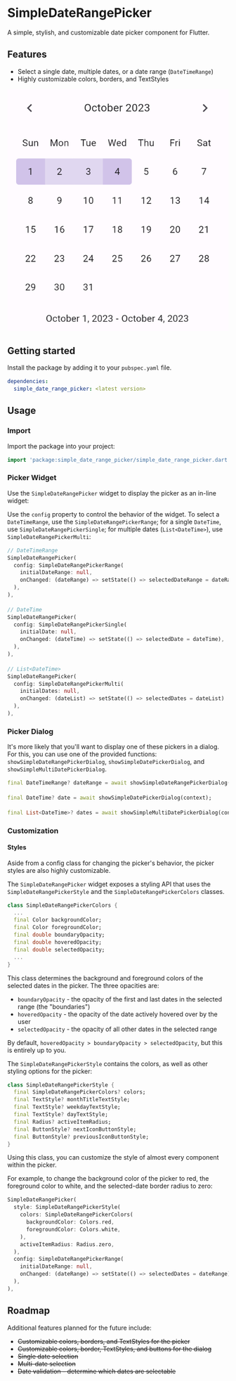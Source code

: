 # SimpleDateRangePicker

A simple, stylish, and customizable date picker component for Flutter.

## Features

* Select a single date, multiple dates, or a date range (`DateTimeRange`)
* Highly customizable colors, borders, and TextStyles

![Date range picker with a date range selected](https://github.com/andyhorn/simple_date_range_picker/raw/main/documentation/images/date_range_picker_selected.png)

## Getting started

Install the package by adding it to your `pubspec.yaml` file.

```yaml
dependencies:
  simple_date_range_picker: <latest version>
```

## Usage

### Import

Import the package into your project:

```dart
import 'package:simple_date_range_picker/simple_date_range_picker.dart';
```

### Picker Widget

Use the `SimpleDateRangePicker` widget to display the picker as an in-line widget:

Use the `config` property to control the behavior of the widget. To select a `DateTimeRange`, use the `SimpleDateRangePickerRange`; for a single `DateTime`, use `SimpleDateRangePickerSingle`; for multiple dates (`List<DateTime>`), use `SimpleDateRangePickerMulti`:

```dart
// DateTimeRange
SimpleDateRangePicker(
  config: SimpleDateRangePickerRange(
    initialDateRange: null,
    onChanged: (dateRange) => setState(() => selectedDateRange = dateRange),
  ),
),

// DateTime
SimpleDateRangePicker(
  config: SimpleDateRangePickerSingle(
    initialDate: null,
    onChanged: (dateTime) => setState(() => selectedDate = dateTime),
  ),
),

// List<DateTime>
SimpleDateRangePicker(
  config: SimpleDateRangePickerMulti(
    initialDates: null,
    onChanged: (dateList) => setState(() => selectedDates = dateList)
  ),
),
```

### Picker Dialog

It's more likely that you'll want to display one of these pickers in a dialog. For this, you can use one of the provided functions: `showSimpleDateRangePickerDialog`, `showSimpleDatePickerDialog`, and `showSimpleMultiDatePickerDialog`.

```dart
final DateTimeRange? dateRange = await showSimpleDateRangePickerDialog(context);

final DateTime? date = await showSimpleDatePickerDialog(context);

final List<DateTime>? dates = await showSimpleMultiDatePickerDialog(context);
```

### Customization

#### Styles

Aside from a config class for changing the picker's behavior, the picker styles are also highly customizable.

The `SimpleDateRangePicker` widget exposes a styling API that uses the `SimpleDateRangePickerStyle` and the `SimpleDateRangePickerColors` classes.

```dart
class SimpleDateRangePickerColors {
  ...
  final Color backgroundColor;
  final Color foregroundColor;
  final double boundaryOpacity;
  final double hoveredOpacity;
  final double selectedOpacity;
  ...
}
```

This class determines the background and foreground colors of the selected dates in the picker. The three opacities are:

  * `boundaryOpacity` - the opacity of the first and last dates in the selected range (the "boundaries")
  * `hoveredOpacity` - the opacity of the date actively hovered over by the user
  * `selectedOpacity` - the opacity of all other dates in the selected range

By default, `hoveredOpacity > boundaryOpacity > selectedOpacity`, but this is entirely up to you.

The `SimpleDateRangePickerStyle` contains the colors, as well as other styling options for the picker:

```dart
class SimpleDateRangePickerStyle {
  final SimpleDateRangePickerColors? colors;
  final TextStyle? monthTitleTextStyle;
  final TextStyle? weekdayTextStyle;
  final TextStyle? dayTextStyle;
  final Radius? activeItemRadius;
  final ButtonStyle? nextIconButtonStyle;
  final ButtonStyle? previousIconButtonStyle;
}
```

Using this class, you can customize the style of almost every component within the picker.

For example, to change the background color of the picker to red, the foreground color to white, and the selected-date border radius to zero:

```dart
SimpleDateRangePicker(
  style: SimpleDateRangePickerStyle(
    colors: SimpleDateRangePickerColors(
      backgroundColor: Colors.red,
      foregroundColor: Colors.white,
    ),
    activeItemRadius: Radius.zero,
  ),
  config: SimpleDateRangePickerRange(
    initialDateRange: null,
    onChanged: (dateRange) => setState(() => selectedDates = dateRange),
  ),
),
```

## Roadmap

Additional features planned for the future include:

* ~~Customizable colors, borders, and TextStyles for the picker~~
* ~~Customizable colors, border, TextStyles, and buttons for the dialog~~
* ~~Single date selection~~
* ~~Multi-date selection~~
* ~~Date validation - determine which dates are selectable~~

